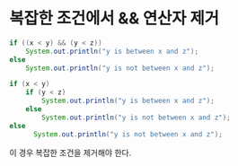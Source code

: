 # 복잡한 조건에서 && 연산자 제거

```java
if ((x < y) && (y < z))
    System.out.println("y is between x and z");
else
    System.out.println("y is not between x and z");
```

```java
if (x < y)
    if (y < z)
        System.out.println("y is between x and z");
    else
        System.out.println("y is not between x and z");
else
      System.out.println("y is not between x and z");
```

이 경우 복잡한 조건을 제거해야 한다.